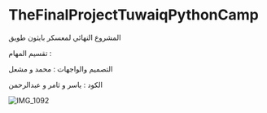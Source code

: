 # TheFinalProjectTuwaiqPythonCamp
المشروع النهائي لمعسكر بايثون طويق


تقسيم المهام : 


التصميم والواجهات : 
محمد و مشعل


الكود :
ياسر و ثامر و عبدالرحمن 

![IMG_1092](https://github.com/Abdulrhman-Alghamdi7/TheFinalProjectTuwaiqPythonCamp/assets/96546956/4de2a4d1-b6f5-4827-b28a-d932052e5161)

